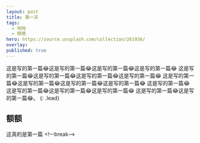 ```yaml
---
layout: post
title: 第一天
tags:
  - 呵呵
  - 嗯嗯
hero: https://source.unsplash.com/collection/261936/
overlay: 
published: true
---
```


这是写的第一篇😂这是写的第一篇😂这是写的第一篇😂这是写的第一篇😂
这是写的第一篇😂这是写的第一篇😂这是写的第一篇😂这是写的第一篇😂
这是写的第一篇😂这是写的第一篇😂这是写的第一篇😂这是写的第一篇😂
这是写的第一篇😂这是写的第一篇😂这是写的第一篇😂这是写的第一篇😂
这是写的第一篇😂这是写的第一篇😂。
{: .lead}

## 额额
这真的是第一篇
<!–-break-–>